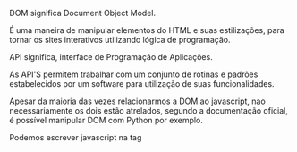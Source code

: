 DOM significa Document Object Model.

É uma maneira de manipular elementos do HTML e suas estilizações, para tornar os sites interativos utilizando lógica de programação.

API significa, interface de Programação de Aplicações.

As API'S permitem trabalhar com um conjunto de rotinas e padrões estabelecidos por um software para utilização de suas funcionalidades.

Apesar da maioria das vezes relacionarmos a DOM ao javascript, nao necessariamente os dois estão atrelados, segundo a documentação oficial, é possível manipular DOM com Python por exemplo.

Podemos escrever javascript na tag <script> e importar arquivos externos.

Os códigos de JS, devem ser preferencialmente importados/colocados no final do HTML, pois a leitura do tipo de arquivo é feita de cima para baixo.

# Seleção de elementos;

Existem diversas maneiras de selecionar um elemento HTML usando a DOM.

Nesta aula veremos apenas a chamada querySelector, que permite selecionar elementos usando a mesma logica de seletores do CSS.

document.querySelector ('.area--header')

<div class = 'area-header'> teste </div>

Para selecionar todos os elementos do mesmo tipo de uma vez, utilizamos o document.querySelectorAll ('h1')

Teste


# Eventos em JS.

São maneiras do JS observar a interação do usuário com elementos da DOM.

Quais os eventos mais utilizados?

-Click
-Chance
-Mouseover
-KeyPress
-KeyDown
-KeyUp
-Focus

Priorizar escrever o evento dentro do arquivo JS.

No HTML:

<div class= 'box'> 
</div>

No JS:

const box = document.querySelector ('.box')

function observerMouseover (){
    console.log ('mouse foi passado por cima')
}

box.addEventListener ('mouseover', observerMouseOver).

EventListener  = mouseover 
EventHandler = observerMouseOver

Podemos remover o evento através do removeEventListener

